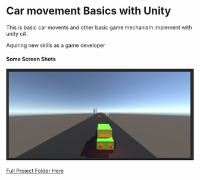 # Car movement Basics with Unity
<p>This is basic car movents and other basic game mechanism implement with unity c#.</P>
<p>Aquiring new skills as a game developer</p>
<h4>Some Screen Shots </h4>
<img src="https://github.com/malinpriyankara/Car-movement-basics-Unity/blob/020f27c87f5ebbb40070ddfccbd84e3cd83dc442/Car001.PNG"></br></br>
<a href="https://mega.nz/folder/86YnUCZJ#ox5YdV2L_5s8UvVanpDrqQ">Full Project Folder Here</a>
